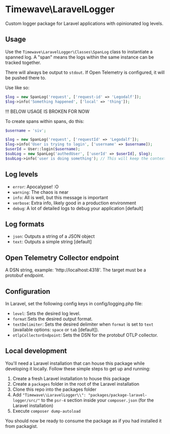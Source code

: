 # Timewave\LaravelLogger

Custom logger package for Laravel applications with opinionated log levels.

## Usage

Use the `Timewave\LaravelLogger\Classes\SpanLog` class to instantiate a spanned log. A "span" means the logs within the same instance can be tracked together.

There will always be output to `stdout`. If Open Telemetry is configured, it will be pushed there to.

Use like so:

```php
$log = new SpanLog('request', ['request-id' => 'Legodalf']);
$log->info('Something happened', ['local' => 'thing']);
```

!!! BELOW USAGE IS BROKEN FOR NOW

To create spans within spans, do this:

```php
$username = 'siv';

$log = new SpanLog('request', ['requestId' => 'Legodalf']);
$log->info('User is trying to login', ['username' => $username]);
$userId = User::login($username);
$subLog = new SpanLog('authedUser', ['userId' => $userId], $log);
$subLog->info('user is doing something'); // This will keep the context of being a user logged in during the request with the specific id
```

## Log levels

- `error`: Apocalypse! :O
- `warning`: The chaos is near
- `info`: All is well, but this message is important
- `verbose`: Extra info, likely good in a production environment
- `debug`: A lot of detailed logs to debug your application [default]

## Log formats

- `json`: Outputs a string of a JSON object
- `text`: Outputs a simple string [default]

## Open Telemetry Collector endpoint

A DSN string, example: 'http://localhost:4318'. The target must be a protobuf endpoint.

## Configuration

In Laravel, set the following config keys in config/logging.php file:

- `level`: Sets the desired log level.
- `format`:Sets the desired output format.
- `textDelimiter`: Sets the desired delimiter when `format` is set to `text` (available options: `space` or `tab` [default]).
- `otlpCollectorEndpoint`: Sets the DSN for the protobuf OTLP collector.

## Local development

You'll need a Laravel installation that can house this package while developing it locally. Follow these simple steps to get up and running:

1. Create a fresh Laravel installation to house this package
2. Create a `packages` folder in the root of the Laravel installation
3. Clone this repo into the packages folder
4. Add `"Timewave\\LaravelLogger\\": "packages/package-laravel-logger/src/"` to the `psr-4` section inside your `composer.json` (for the Laravel installation)
5. Execute `composer dump-autoload`

You should now be ready to consume the package as if you had installed it from packagist. 
